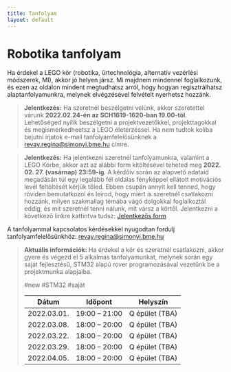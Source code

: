 ```yaml
---
title: Tanfolyam
layout: default
---
```


# Robotika tanfolyam

Ha érdekel a LEGO kör (robotika, űrtechnológia, alternatív vezérlési módszerek, MI), akkor jó helyen jársz. Mi majdnem mindennel foglalkozunk, és ezen az oldalon mindent megtudhatsz arról, hogy hogyan regisztrálhatsz alaptanfolyamunkra, melynek elvégzésével felvételt nyerhetsz hozzánk.

 > **Jelentkezés:**
 Ha szeretnél beszélgetni velünk, akkor szeretettel várunk **2022.02.24-én az SCH1619-1620-ban 19.00-tól**. Lehetőséged nyílik beszélgetni a projektvezetőkkel, projekttagokkal és megismerkedheetsz a LEGO életérzéssel. Ha nem tudtok koliba bejutni írjatok e-mail tanfolyamfelelősünknek a [revay.regina@simonyi.bme.hu](mailto:revay.regina@simonyi.bme.hu) címre.


> **Jelentkezés:**
 Ha jelentkezni szeretnél tanfolyamunkra, valamint a LEGO Körbe, akkor azt az alábbi form kitöltésével teheted meg **2022. 02. 27. (vasárnap) 23:59-ig**.
A kérdőív során az alapvető adataid megadásán túl egy legalább fél oldalas fényképpel ellátott motivációs levél feltöltését kérjük tőled.
Ebben csupán annyit kell tenned, hogy röviden bemutatkozol és leírod, hogy miért is szeretnél csatlakozni hozzánk, milyen szakmailag témába vágó dolgokkal foglalkoztál eddig,
és mit szeretnél tenni nálunk, mit vársz a körtől.
Jelentkezni a következő linkre kattintva tudsz: [Jelentkezős form](https://forms.gle/pYtL6PPGnjth5rU58) 
 
A tanfolyammal kapcsolatos kérdésekkel nyugodtan fordulj tanfolyamfelelősünkhöz: 
[revay.regina@simonyi.bme.hu](mailto:revay.regina@simonyi.bme.hu)
> **Aktuális információk:**
> Ha érdekel a kör és szeretnél csatlakozni,
akkor gyere és végezd el 5 alkalmas
tanfolyamunkat, melynek során egy saját fejlesztésű,
STM32 alapú rover programozásával
vezetünk be a projektmunka alapjaiba.
>
> #new #STM32 #saját
> 
> |    Dátum    |    Időpont    |    Helyszín    |
> |-------------|---------------|----------------|
> | 2022.03.01. | 19:00 – 21:00 |     Q épület (TBA)      |
> | 2022.03.08. | 18:00 – 20:00 |     Q épület (TBA)      |
> | 2022.03.22. | 18:00 – 20:00 |     Q épület (TBA)      |
> | 2022.03.29. | 18:00 – 20:00 |     Q épület (TBA)      |
> | 2022.04.05. | 18:00 – 20:00 |     Q épület (TBA)      |
